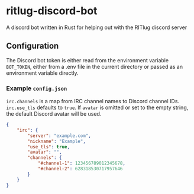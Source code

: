 # ritlug-discord-bot
A discord bot written in Rust for helping out with the RITlug discord server

## Configuration

The Discord bot token is either read from the environment variable `BOT_TOKEN`, either from a .env file in the current directory or passed as an environment variable directly.

### Example `config.json`

`irc.channels` is a map from IRC channel names to Discord channel IDs. `irc.use_tls` defaults to `true`. If `avatar` is omitted or set to the empty string, the default Discord avatar will be used.

```json
{
    "irc": {
        "server": "example.com",
        "nickname": "Example",
        "use_tls": true,
        "avatar": "",
        "channels": {
            "#channel-1": 123456789012345678,
            "#channel-2": 628318530717957646
        }
    }
}
```
